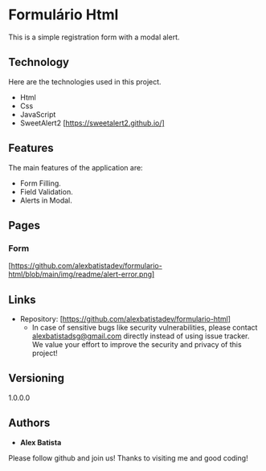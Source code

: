 
# Formulário Html


This is a simple registration form with a modal alert.


## Technology 

Here are the technologies used in this project.

* Html
* Css
* JavaScript
* SweetAlert2 [https://sweetalert2.github.io/]


## Features

The main features of the application are:
 - Form Filling.
 - Field Validation.
 - Alerts in Modal.

## Pages

### Form
[https://github.com/alexbatistadev/formulario-html/blob/main/img/readme/alert-error.png]

## Links
  - Repository: [https://github.com/alexbatistadev/formulario-html]
    - In case of sensitive bugs like security vulnerabilities, please contact
      alexbatistadsg@gmail.com directly instead of using issue tracker. We value your effort
      to improve the security and privacy of this project!

  ## Versioning

  1.0.0.0


  ## Authors

  * **Alex Batista** 

  Please follow github and join us!
  Thanks to visiting me and good coding!
